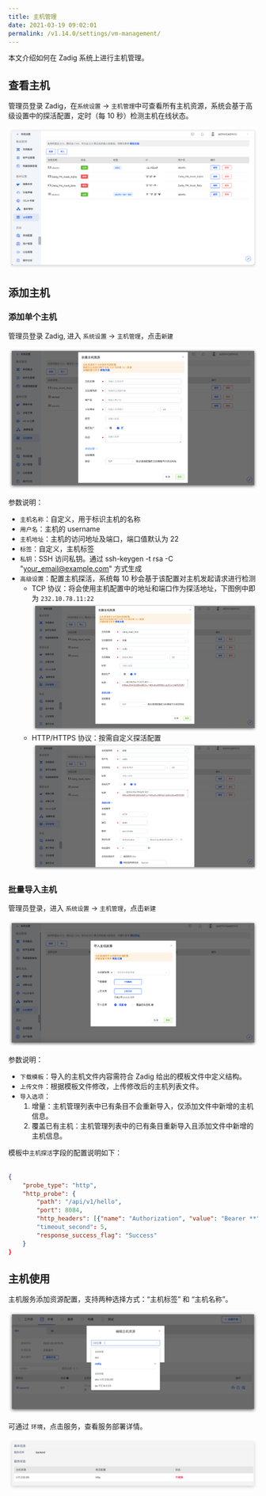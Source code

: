 ```yaml
---
title: 主机管理
date: 2021-03-19 09:02:01
permalink: /v1.14.0/settings/vm-management/
---
```


本文介绍如何在 Zadig 系统上进行主机管理。

## 查看主机

管理员登录 Zadig，在`系统设置` ->  `主机管理`中可查看所有主机资源，系统会基于高级设置中的探活配置，定时（每 10 秒）检测主机在线状态。

![vm_list](./_images/vm_list.png)

## 添加主机

### 添加单个主机

管理员登录 Zadig, 进入 `系统设置` -> `主机管理`，点击`新建`

![machine_resource_add](./_images/machine_resource_add.png)

参数说明：
- `主机名称`：自定义，用于标识主机的名称
- `用户名`：主机的 username
- `主机地址`：主机的访问地址及端口，端口值默认为 22
- `标签`：自定义，主机标签
- `私钥`：SSH 访问私钥。通过 ssh-keygen -t rsa -C "your_email@example.com" 方式生成
- `高级设置`：配置主机探活，系统每 10 秒会基于该配置对主机发起请求进行检测
    - TCP 协议：将会使用主机配置中的地址和端口作为探活地址，下图例中即为 `232.10.78.11:22`
![machine_probe_config_tcp](./_images/machine_probe_config_tcp.png)
    - HTTP/HTTPS 协议：按需自定义探活配置
![machine_probe_config_http](./_images/machine_probe_config_http.png)

### 批量导入主机

管理员登录，进入 `系统设置` -> `主机管理`，点击`新建`

![machine_resource_bulk_import](./_images/machine_resource_bulk_import.png)

参数说明：

- `下载模板`：导入的主机文件内容需符合 Zadig 给出的模板文件中定义结构。
- `上传文件`：根据模板文件修改，上传修改后的主机列表文件。
- `导入选项`：
    1. 增量：主机管理列表中已有条目不会重新导入，仅添加文件中新增的主机信息。
    2. 覆盖已有主机：主机管理列表中的已有条目重新导入且添加文件中新增的主机信息。

模板中`主机探活`字段的配置说明如下：

``` json

{
    "probe_type": "http",                                                  // 探活协议 可选值：http、tcp、https
    "http_probe": {                                                        // 探活协议为 http/https 时需配置
        "path": "/api/v1/hello",                                           // 探活路径
        "port": 8084,                                                      // 探活端口
        "http_headers": [{"name": "Authorization", "value": "Bearer **"}], // 探活请求头部，格式为 [{"name": "", "value": ""}]
        "timeout_second": 5,                                               // 探活超时时间，单位为秒
        "response_success_flag": "Success"                                 // 探活响应成功标识，响应结构体包含 response_success_flag 时，判断探活成功
    }
}

```

## 主机使用

主机服务添加资源配置，支持两种选择方式：“主机标签” 和 “主机名称”。

![machine_resource_use](./_images/machine_resource_use.png)

可通过 `环境`，点击服务，查看服务部署详情。

![machine_resource_show](./_images/machine_resource_show.png)
